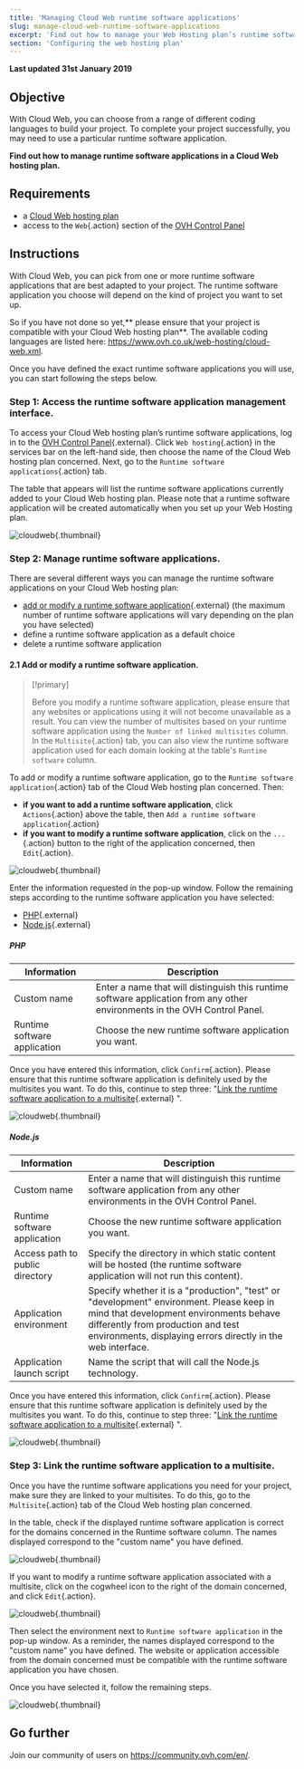 ```yaml
---
title: 'Managing Cloud Web runtime software applications'
slug: manage-cloud-web-runtime-software-applications
excerpt: 'Find out how to manage your Web Hosting plan’s runtime software applications, and complete your projects successfully'
section: 'Configuring the web hosting plan'
---
```


**Last updated 31st January 2019**

## Objective

With Cloud Web, you can choose from a range of different coding languages to build your project. To complete your project successfully, you may need to use a particular runtime software application.

**Find out how to manage runtime software applications in a Cloud Web hosting plan.**

## Requirements

- a [Cloud Web hosting plan](https://www.ovh.co.uk/web-hosting/cloud-web.xml)
- access to the `Web`{.action} section of the [OVH Control Panel](https://www.ovh.com/auth/?action=gotomanager)

## Instructions

With Cloud Web, you can pick from one or more runtime software applications that are best adapted to your project. The runtime software application you choose will depend on the kind of project you want to set up. 

So if you have not done so yet,** please ensure that your project is compatible with your Cloud Web hosting plan**. The available coding languages are listed here: <https://www.ovh.co.uk/web-hosting/cloud-web.xml>. 

Once you have defined the exact runtime software applications you will use, you can start following the steps below.

### Step 1: Access the runtime software application management interface.

To access your Cloud Web hosting plan’s runtime software applications, log in to the [OVH Control Panel](https://www.ovh.com/auth/?action=gotomanager){.external}. Click `Web hosting`{.action} in the services bar on the left-hand side, then choose the name of the Cloud Web hosting plan concerned. Next, go to the `Runtime software applications`{.action} tab.

The table that appears will list the runtime software applications currently added to your Cloud Web hosting plan. Please note that a runtime software application will be created automatically when you set up your Web Hosting plan.

![cloudweb](images/cloud-web-runtime-step1.png){.thumbnail}

### Step 2: Manage runtime software applications.

There are several different ways you can manage the runtime software applications on your Cloud Web hosting plan:

- [add or modify a runtime software application](./#21-add-or-modify-a-runtime-software-application){.external} (the maximum number of runtime software applications will vary depending on the plan you have selected)
- define a runtime software application as a default choice
- delete a runtime software application

#### 2.1 Add or modify a runtime software application.

> [!primary]
>
> Before you modify a runtime software application, please ensure that any websites or applications using it will not become unavailable as a result. You can view the number of multisites based on your runtime software application using the `Number of linked multisites` column. In the `Multisite`{.action} tab, you can also view the runtime software application used for each domain looking at the table's `Runtime software` column.
> 

To add or modify a runtime software application, go to the `Runtime software application`{.action} tab of the Cloud Web hosting plan concerned. Then:

- **if you want to add a runtime software application**, click `Actions`{.action} above the table, then `Add a runtime software application`{.action}
- **if you want to modify a runtime software application**, click on the `...`{.action} button to the right of the application concerned, then `Edit`{.action}.

![cloudweb](images/cloud-web-runtime-step2.png){.thumbnail}

Enter the information requested in the pop-up window. Follow the remaining steps according to the runtime software application you have selected:

- [PHP](./#php){.external}
- [Node.js](./#nodejs){.external}

##### PHP

|Information|Description| 
|---|---| 
|Custom name|Enter a name that will distinguish this runtime software application from any other environments in the OVH Control Panel.|  
|Runtime software application|Choose the new runtime software application you want.|  

Once you have entered this information, click `Confirm`{.action}. Please ensure that this runtime software application is definitely used by the multisites you want. To do this, continue to step three: "[Link the runtime software application to a multisite](./#step-3-link-the-runtime-environment-to-a-multisite_2){.external} ".

![cloudweb](images/cloud-web-runtime-step3.png){.thumbnail}

##### Node.js

|Information|Description| 
|---|---| 
|Custom name|Enter a name that will distinguish this runtime software application from any other environments in the OVH Control Panel.|
|Runtime software application|Choose the new runtime software application you want.|
|Access path to public directory|Specify the directory in which static content will be hosted (the runtime software application will not run this content).|
|Application environment|Specify whether it is a "production", "test" or "development" environment. Please keep in mind that development environments behave differently from production and test environments, displaying errors directly in the web interface.|
|Application launch script|Name the script that will call the Node.js technology.|

Once you have entered this information, click `Confirm`{.action}. Please ensure that this runtime software application is definitely used by the multisites you want. To do this, continue to step three: "[Link the runtime software application to a multisite](./#step-3-link-the-runtime-environment-to-a-multisite_2){.external} ".

![cloudweb](images/cloud-web-runtime-step3-2.png){.thumbnail}

### Step 3: Link the runtime software application to a multisite.

Once you have the runtime software applications you need for your project, make sure they are linked to your multisites. To do this, go to the `Multisite`{.action} tab of the Cloud Web hosting plan concerned. 

In the table, check if the displayed runtime software application is correct for the domains concerned in the Runtime software column. The names displayed correspond to the "custom name" you have defined.

![cloudweb](images/cloud-web-runtime-step4.png){.thumbnail}

If you want to modify a runtime software application associated with a multisite, click on the cogwheel icon to the right of the domain concerned, and click `Edit`{.action}.

![cloudweb](images/cloud-web-runtime-step5.png){.thumbnail}

Then select the environment next to `Runtime software application` in the pop-up window. As a reminder, the names displayed correspond to the "custom name" you have defined. The website or application accessible from the domain concerned must be compatible with the runtime software application you have chosen. 

Once you have selected it, follow the remaining steps.

![cloudweb](images/cloud-web-runtime-step6.png){.thumbnail}

## Go further

Join our community of users on <https://community.ovh.com/en/>.